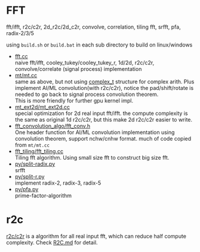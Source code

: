 # FFT
fft/ifft, r2c/c2r, 2d_r2c/2d_c2r, convolve, correlation, tiling fft, srfft, pfa, radix-2/3/5

using `build.sh` or `build.bat` in each sub directory to build on linux/windows

* [fft.cc](fft.cc)  
  naive fft/ifft, cooley_tukey/cooley_tukey_r, 1d/2d, r2c/c2r, convolve/correlate (signal process) implementation
* [mt/mt.cc](mt/mt.cc)  
  same as above, but not using [complex_t](complex.h) structure for complex arith. Plus implement AI/ML convolution(with r2c/c2r), notice the pad/shift/rotate is needed to go back to signal process convolution theorem.  
  This is more friendly for further gpu kernel impl.
* [mt_ext2d/mt_ext2d.cc](mt_ext2d/mt_ext2d.cc)  
  special optimization for 2d real input fft/ifft. the compute complexity is the same as original 1d r2c/c2r, but this make 2d r2c/c2r easier to write.
* [fft_convolution_algo/fft_conv.h](fft_convolution_algo/fft_conv.h)  
  One header function for AI/ML convolution implementation using convolution theorem, support nchw/cnhw format. much of code copied from `mt/mt.cc`
* [fft_tiling/fft_tiling.cc](fft_tiling/fft_tiling.cc)  
  Tiling fft algorithm. Using small size fft to construct big size fft.
* [py/split-radix.py](py/split-radix.py)  
  srfft
* [py/split-r.py](py/split-r.py)  
  implement radix-2, radix-3, radix-5
* [py/pfa.py](py/pfa.py)  
  prime-factor-algorithm


# r2c
[r2c/c2r](http://processors.wiki.ti.com/index.php/Efficient_FFT_Computation_of_Real_Input) is a algorithm for all real input fft,  which can reduce half compute complexity. Check [R2C.md](R2C.md) for detail.

